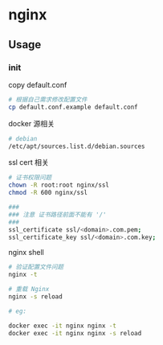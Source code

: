 # nginx

## Usage

### init

copy default.conf

```bash
# 根据自己需求修改配置文件
cp default.conf.example default.conf
```

docker 源相关

```bash
# debian
/etc/apt/sources.list.d/debian.sources
```

ssl cert 相关

```bash
# 证书权限问题
chown -R root:root nginx/ssl
chmod -R 600 nginx/ssl

###
### 注意 证书路径前面不能有 '/'
###
ssl_certificate ssl/<domain>.com.pem;
ssl_certificate_key ssl/<domain>.com.key;
```

nginx shell

```bash
# 验证配置文件问题
nginx -t

# 重载 Nginx
nginx -s reload

# eg:

docker exec -it nginx nginx -t
docker exec -it nginx nginx -s reload
```
